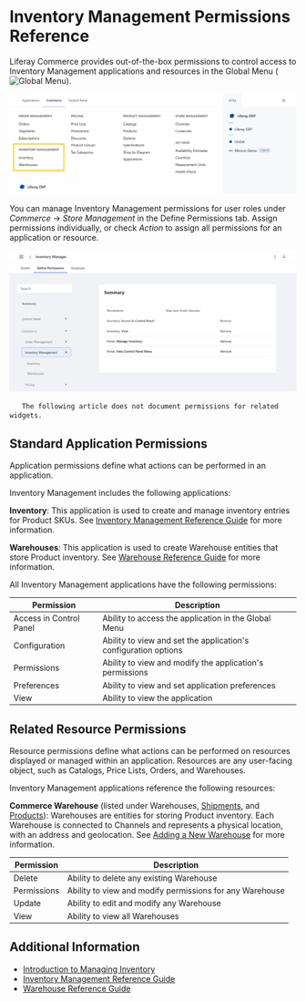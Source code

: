# Inventory Management Permissions Reference

Liferay Commerce provides out-of-the-box permissions to control access to Inventory Management applications and resources in the Global Menu (![Global Menu](../../images/icon-applications-menu.png)).

![Control access to Inventory Management applications and resources.](./inventory-management-permissions-reference/images/01.png)

You can manage Inventory Management permissions for user roles under *Commerce* &rarr; *Store Management* in the Define Permissions tab. Assign permissions individually, or check *Action* to assign all permissions for an application or resource.

![Manage Inventory Management permissions for user roles in the Define Permissions tab.](./inventory-management-permissions-reference/images/02.png)

```note::
   The following article does not document permissions for related widgets.
```

## Standard Application Permissions

Application permissions define what actions can be performed in an application.

Inventory Management includes the following applications:

**Inventory**: This application is used to create and manage inventory entries for Product SKUs. See [Inventory Management Reference Guide](../../managing-a-catalog/managing-inventory/inventory-management-reference-guide.md) for more information.

**Warehouses**: This application is used to create Warehouse entities that store Product inventory. See [Warehouse Reference Guide](../../managing-a-catalog/managing-inventory/warehouse-reference-guide.md) for more information.

All Inventory Management applications have the following permissions:

| Permission | Description |
| --- | --- |
| Access in Control Panel | Ability to access the application in the Global Menu |
| Configuration | Ability to view and set the application's configuration options |
| Permissions | Ability to view and modify the application's permissions |
| Preferences | Ability to view and set application preferences |
| View | Ability to view the application |

## Related Resource Permissions

Resource permissions define what actions can be performed on resources displayed or managed within an application. Resources are any user-facing object, such as Catalogs, Price Lists, Orders, and Warehouses.

Inventory Management applications reference the following resources:

**Commerce Warehouse** (listed under Warehouses, [Shipments](./order-management-permissions-reference.md), and [Products](./product-management-permissions-reference.md)): Warehouses are entities for storing Product inventory. Each Warehouse is connected to Channels and represents a physical location, with an address and geolocation. See [Adding a New Warehouse](../../managing-a-catalog/managing-inventory/adding-a-new-warehouse.md) for more information.

| Permission | Description |
|---|---|
| Delete | Ability to delete any existing Warehouse |
| Permissions | Ability to view and modify permissions for any Warehouse |
| Update | Ability to edit and modify any Warehouse |
| View | Ability to view all Warehouses |

## Additional Information

* [Introduction to Managing Inventory](../../managing-a-catalog/managing-inventory/introduction-to-managing-inventory.md)
* [Inventory Management Reference Guide](../../managing-a-catalog/managing-inventory/inventory-management-reference-guide.md)
* [Warehouse Reference Guide](../../managing-a-catalog/managing-inventory/warehouse-reference-guide.md)
